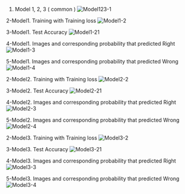 1. Model 1, 2, 3 ( common )
![Model123-1](https://user-images.githubusercontent.com/66268382/83448230-94f9d880-a48c-11ea-9726-cd44d6a797bd.JPG)

2-Model1. Training with Training loss
![Model1-2](https://user-images.githubusercontent.com/66268382/83448253-9f1bd700-a48c-11ea-8e7d-53e54953a847.JPG)

3-Model1. Test Accuracy
![Model1-21](https://user-images.githubusercontent.com/66268382/83448257-a04d0400-a48c-11ea-8ad4-027c2e71cd98.JPG)

4-Model1. Images and corresponding probability that predicted Right
![Model1-3](https://user-images.githubusercontent.com/66268382/83448292-aba02f80-a48c-11ea-968b-a93e930c1c42.JPG)

5-Model1. Images and corresponding probability that predicted Wrong
![Model1-4](https://user-images.githubusercontent.com/66268382/83448295-ac38c600-a48c-11ea-91dd-d3b7420e4677.JPG)

2-Model2. Training with Training loss
![Model2-2](https://user-images.githubusercontent.com/66268382/83448360-cc688500-a48c-11ea-838d-8a662d132e86.JPG)

3-Model2. Test Accuracy
![Model2-21](https://user-images.githubusercontent.com/66268382/83448350-ca9ec180-a48c-11ea-9a6d-b0ca37db5a9d.JPG)

4-Model2. Images and corresponding probability that predicted Right
![Model2-3](https://user-images.githubusercontent.com/66268382/83448361-cc688500-a48c-11ea-86f7-fefc0b17585d.JPG)

5-Model2. Images and corresponding probability that predicted Wrong
![Model2-4](https://user-images.githubusercontent.com/66268382/83448346-ca062b00-a48c-11ea-9ec9-1be780884fe1.JPG)

2-Model3. Training with Training loss
![Model3-2](https://user-images.githubusercontent.com/66268382/83448352-cb375800-a48c-11ea-86db-a8a7a1fb2bc2.JPG)

3-Model3. Test Accuracy
![Model3-21](https://user-images.githubusercontent.com/66268382/83448359-cbcfee80-a48c-11ea-9558-3091872900c2.JPG)

4-Model3. Images and corresponding probability that predicted Right
![Model3-3](https://user-images.githubusercontent.com/66268382/83448355-cb375800-a48c-11ea-9fc5-38aea1c2c26e.JPG)

5-Model3. Images and corresponding probability that predicted Wrong
![Model3-4](https://user-images.githubusercontent.com/66268382/83448356-cbcfee80-a48c-11ea-8d4b-ac58e221c050.JPG)

